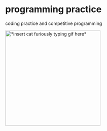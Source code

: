 # programming practice
coding practice and competitive programming

<img alt="*insert cat furiously typing gif here*" src="https://media.discordapp.net/attachments/842467285302247464/936143216774885396/cat_typing_fast.gif" width=300 height=300/>